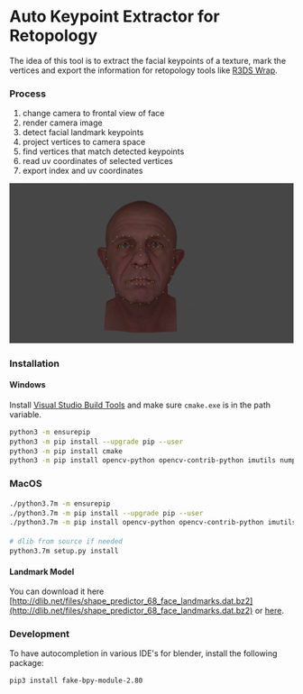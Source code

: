 # Auto Keypoint Extractor for Retopology
The idea of this tool is to extract the facial keypoints of a texture, mark the vertices and export the information for retopology tools like [R3DS Wrap](https://www.russian3dscanner.com/).

### Process

1. change camera to frontal view of face
2. render camera image
3. detect facial landmark keypoints
4. project vertices to camera space
5. find vertices that match detected keypoints
5. read uv coordinates of selected vertices
6. export index and uv coordinates

![Result](result.png)

### Installation

#### Windows
Install [Visual Studio Build Tools](https://visualstudio.microsoft.com/thank-you-downloading-visual-studio/?sku=BuildTools&rel=15) and make sure `cmake.exe` is in the path variable.

```bash
python3 -m ensurepip
python3 -m pip install --upgrade pip --user
python3 -m pip install cmake
python3 -m pip install opencv-python opencv-contrib-python imutils numpy dlib --user
```

### MacOS

```bash
./python3.7m -m ensurepip
./python3.7m -m pip install --upgrade pip --user
./python3.7m -m pip install opencv-python opencv-contrib-python imutils numpy dlib --user

# dlib from source if needed
python3.7m setup.py install
```

#### Landmark Model

You can download it here
[http://dlib.net/files/shape_predictor_68_face_landmarks.dat.bz2](http://dlib.net/files/shape_predictor_68_face_landmarks.dat.bz2) or [here](https://github.com/AKSHAYUBHAT/TensorFace/blob/master/openface/models/dlib/shape_predictor_68_face_landmarks.dat).

### Development

To have autocompletion in various IDE's for blender, install the following package:

```bash
pip3 install fake-bpy-module-2.80
```
